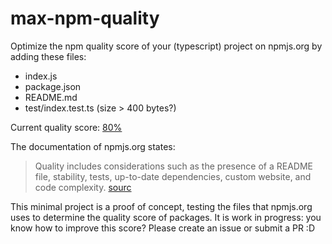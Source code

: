 # max-npm-quality

Optimize the npm quality score of your (typescript) project on npmjs.org by adding these files:
- index.js
- package.json
- README.md
- test/index.test.ts (size > 400 bytes?)

Current quality score: [80%](https://www.npmjs.com/search?q=max-npm-quality)

The documentation of npmjs.org states:
> Quality includes considerations such as the presence of a README file, stability, tests, up-to-date dependencies, custom website, and code complexity.
[sourc](https://docs.npmjs.com/searching-for-and-choosing-packages-to-download#quality)
 
This minimal project is a proof of concept, testing the files that npmjs.org uses to determine the quality score of packages.
It is work in progress: you know how to improve this score? Please create an issue or submit a PR :D

